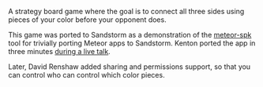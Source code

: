 A strategy board game where the goal is to connect all three sides using pieces of your color before your opponent does.

This game was ported to Sandstorm as a demonstration of the [meteor-spk](https://github.com/sandstorm-io/meteor-spk) tool for trivially porting Meteor apps to Sandstorm. Kenton ported the app in three minutes [during a live talk](https://blog.sandstorm.io/news/2014-08-12-meteor-spk.html).

Later, David Renshaw added sharing and permissions support, so that you can control who can control which color pieces.

